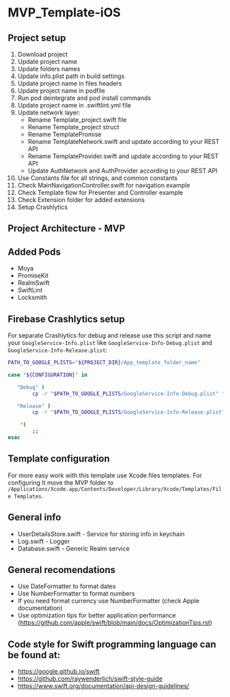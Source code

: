 # MVP_Template-iOS

## Project setup
1. Download project
2. Update project name
3. Update folders names
4. Update info.plist path in build settings
5. Update project name in files headers
6. Update project name in podfile
7. Run pod deintegrate and pod install commands
8. Update project name in .swiftlint.yml file
9. Update network layer:
    - Rename Template_project.swift file
    - Rename Template_project struct
    - Rename TemplatePromise
    - Rename TemplateNetwork.swift and update according to your REST API
    - Rename TemplateProvider.swift and update according to your REST API
    - Update AuthNetwork and AuthProvider according to your REST API
10. Use Constants file for all strings, and common constants
11. Check MainNavigationController.swift for navigation example
12. Check Template flow for Presenter and Controller example
13. Check Extension folder for added extensions
14. Setup Crashlytics

## Project Architecture - MVP

## Added Pods
- Moya
- PromiseKit
- RealmSwift
- SwiftLint
- Locksmith

## Firebase Crashlytics setup
For separate Crashlytics for debug and release use this script and name your `GoogleService-Info.plist` like `GoogleService-Info-Debug.plist` and `GoogleService-Info-Release.plist`:

```bash
PATH_TO_GOOGLE_PLISTS="${PROJECT_DIR}/App_template_folder_name"

case "${CONFIGURATION}" in

   "Debug" )
        cp -r "$PATH_TO_GOOGLE_PLISTS/GoogleService-Info-Debug.plist" "${BUILT_PRODUCTS_DIR}/${PRODUCT_NAME}.app/GoogleService-Info.plist" ;;

   "Release" )
        cp -r "$PATH_TO_GOOGLE_PLISTS/GoogleService-Info-Release.plist" "${BUILT_PRODUCTS_DIR}/${PRODUCT_NAME}.app/GoogleService-Info.plist" ;;

    *)
        ;;
esac
```

## Template configuration
For more easy work with this template use Xcode files templates.
For configuring It move the MVP folder to `/Applications/Xcode.app/Contents/Developer/Library/Xcode/Templates/File Templates`.

## General info
- UserDetailsStore.swift - Service for storing info in keychain
- Log.swift - Logger
- Database.swift - Generic Realm service

## General recomendations
- Use DateFormatter to format dates
- Use NumberFormatter to format numbers
- If you need format currency use NumberFormatter (check Apple documentation)
- Use optimization tips for better application performance (https://github.com/apple/swift/blob/main/docs/OptimizationTips.rst)

## Code style for Swift programming language can be found at:
- https://google.github.io/swift
- https://github.com/raywenderlich/swift-style-guide
- https://www.swift.org/documentation/api-design-guidelines/

